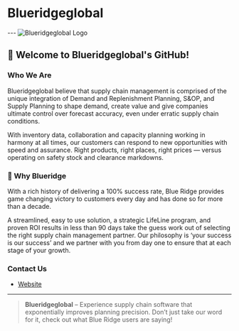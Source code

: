 # Blueridgeglobal

--- ![Blueridgeglobal Logo](https://path-to-your-logo-image.com/logo.png) <!-- Add link to your company logo or delete this line if not applicable -->

## 🚀 Welcome to Blueridgeglobal's GitHub!

### Who We Are
Blueridgeglobal believe that supply chain management is comprised of the unique integration of Demand and Replenishment Planning, S&OP, and Supply Planning to shape demand, create value and give companies ultimate control over forecast accuracy, even under erratic supply chain conditions.

With inventory data, collaboration and capacity planning working in harmony at all times, our customers can respond to new opportunities with speed and assurance. Right products, right places, right prices — versus operating on safety stock and clearance markdowns.

### 🎯 Why Blueridge
With a rich history of delivering a 100% success rate, Blue Ridge provides game changing victory to customers every day and has done so for more than a decade.

A streamlined, easy to use solution, a strategic LifeLine program, and proven ROI results in less than 90 days take the guess work out of selecting the right supply chain management partner. Our philosophy is ‘your success is our success’ and we partner with you from day one to ensure that at each stage of your growth.


### Contact Us
- [Website](https://blueridgeglobal.com)


---

> **Blueridgeglobal** – Experience supply chain software that exponentially improves planning precision. Don’t just take our word for it, check out what Blue Ridge users are saying!
